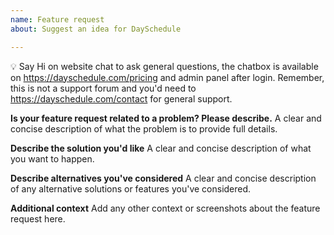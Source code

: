 ```yaml
---
name: Feature request
about: Suggest an idea for DaySchedule

---
```


💡 Say Hi on website chat to ask general questions, the chatbox is available on https://dayschedule.com/pricing and admin panel after login. Remember, this is not a support forum and you'd need to https://dayschedule.com/contact for general support.

**Is your feature request related to a problem? Please describe.**
A clear and concise description of what the problem is to provide full details.

**Describe the solution you'd like**
A clear and concise description of what you want to happen.

**Describe alternatives you've considered**
A clear and concise description of any alternative solutions or features you've considered.

**Additional context**
Add any other context or screenshots about the feature request here.
